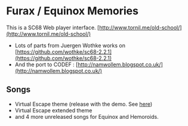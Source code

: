 # Furax / Equinox Memories

This is a SC68 Web player interface. [http://www.tornil.me/old-school/](http://www.tornil.me/old-school/)

- Lots of parts from Juergen Wothke works on [https://github.com/wothke/sc68-2.2.1](https://github.com/wothke/sc68-2.2.1)
- And the port to CODEF : [http://namwollem.blogspot.co.uk/](http://namwollem.blogspot.co.uk/)


## Songs

- Virtual Escape theme (release with the demo. See [here](http://www.pouet.net/prod.php?which=109))
- Virtual Escape extended theme
- and 4 more unreleased songs for Equinox and Hemoroids.